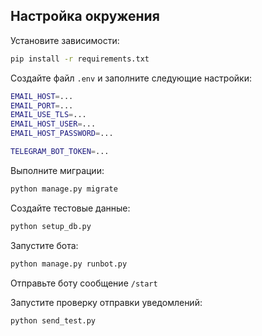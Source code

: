 ## Настройка окружения

Установите зависимости:
```bash
pip install -r requirements.txt
```

Создайте файл `.env` и заполните
следующие настройки:

```bash
EMAIL_HOST=...
EMAIL_PORT=...
EMAIL_USE_TLS=...
EMAIL_HOST_USER=...
EMAIL_HOST_PASSWORD=...

TELEGRAM_BOT_TOKEN=...
```

Выполните миграции:
```bash
python manage.py migrate
```

Создайте тестовые данные:
```bash
python setup_db.py
```

Запустите бота:
```bash
python manage.py runbot.py
```

Отправьте боту сообщение `/start`

Запустите проверку отправки уведомлений:
```bash
python send_test.py
```